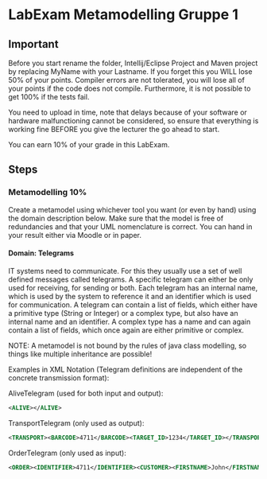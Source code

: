 # LabExam Metamodelling Gruppe 1

## Important
Before you start rename the folder, Intellij/Eclipse Project and Maven project by replacing MyName with your Lastname. If you forget this you WILL lose 50% of your points. 
Compiler errors are not tolerated, you will lose all of your points if the code does not compile. Furthermore, it is not possible to get 100% if the tests fail.

You need to upload in time, note that delays because of your software or hardware malfunctioning cannot be considered, so ensure that everything is working fine BEFORE you give the lecturer the go ahead to start. 

You can earn 10% of your grade in this LabExam.

## Steps

### Metamodelling 10%

Create a metamodel using whichever tool you want (or even by hand) using the domain description below. Make sure that the model is free of redundancies and that your UML nomenclature is correct. You can hand in your result either via Moodle or in paper. 

#### Domain: Telegrams

IT systems need to communicate. For this they usually use a set of well defined messages called telegrams. A specific telegram can either be only used for receiving, for sending or both. Each telegram has an internal name, which is used by the system to reference it and an identifier which is used for communication. A telegram can contain a list of fields, which either have a primitive type (String or Integer) or a complex type, but also have an internal name and an identifier. A complex type has a name and can again contain a list of fields, which once again are either primitive or complex. 

NOTE: A metamodel is not bound by the rules of java class modelling, so things like multiple inheritance are possible!

Examples in XML Notation (Telegram definitions are independent of the concrete transmission format): 

AliveTelegram (used for both input and output): 

```xml
<ALIVE></ALIVE>
```

TransportTelegram (only used as output): 

```xml
<TRANSPORT><BARCODE>4711</BARCODE><TARGET_ID>1234</TARGET_ID></TRANSPORT>
```

OrderTelegram (only used as input): 

```xml
<ORDER><IDENTIFIER>4711</IDENTIFIER><CUSTOMER><FIRSTNAME>John</FIRSTNAME><LASTNAME>Doe</LASTNAME></CUSTOMER></TRANSPORT>
```